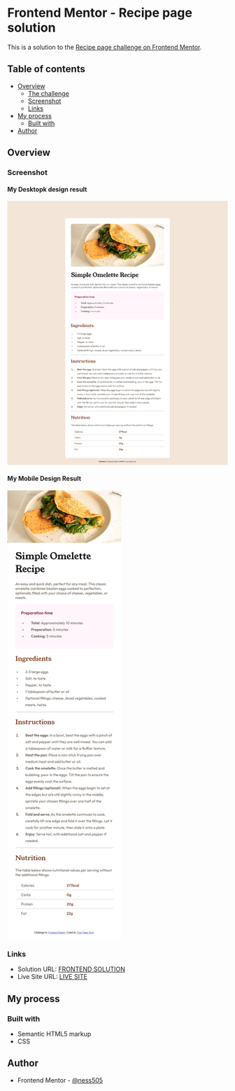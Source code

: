 # Frontend Mentor - Recipe page solution

This is a solution to the [Recipe page challenge on Frontend Mentor](https://www.frontendmentor.io/challenges/recipe-page-KiTsR8QQKm).

## Table of contents

- [Overview](#overview)
  - [The challenge](#the-challenge)
  - [Screenshot](#screenshot)
  - [Links](#links)
- [My process](#my-process)
  - [Built with](#built-with)
- [Author](#author)

## Overview

### Screenshot
#### My Desktopk design result
![Desktopk Design Result](Desktop_Result.png)
#### My Mobile Design Result
![Mobile Design Result](Mobile_Result.png)

### Links

- Solution URL: [FRONTEND SOLUTION](https://www.frontendmentor.io/solutions/recipe-page-using-responsive-design-u2pppvIgbJ)
- Live Site URL: [LIVE SITE](https://ness505.github.io/Recipe-Page/)

## My process

### Built with

- Semantic HTML5 markup
- CSS 

## Author

- Frontend Mentor - [@ness505](https://www.frontendmentor.io/profile/ness505)
